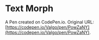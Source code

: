 # Text Morph

A Pen created on CodePen.io. Original URL: [https://codepen.io/Valgo/pen/PowZaNY](https://codepen.io/Valgo/pen/PowZaNY).


